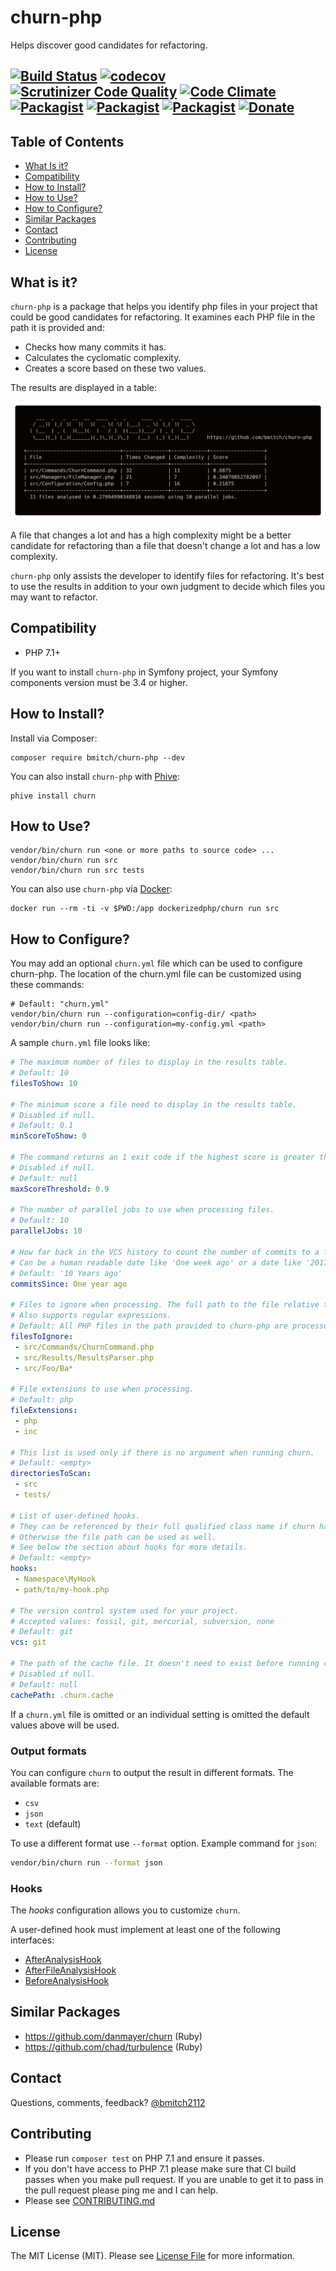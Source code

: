 # churn-php
Helps discover good candidates for refactoring.

[![Build Status](https://github.com/bmitch/churn-php/workflows/Continuous%20Integration/badge.svg)](https://github.com/bmitch/churn-php/actions)
[![codecov](https://codecov.io/gh/bmitch/churn-php/branch/master/graph/badge.svg)](https://codecov.io/gh/bmitch/churn-php)
[![Scrutinizer Code Quality](https://scrutinizer-ci.com/g/bmitch/churn-php/badges/quality-score.png?b=master)](https://scrutinizer-ci.com/g/bmitch/churn-php/?branch=master)
[![Code Climate](https://codeclimate.com/github/bmitch/churn-php/badges/gpa.svg)](https://codeclimate.com/github/bmitch/churn-php)
[![Packagist](https://img.shields.io/packagist/v/bmitch/churn-php.svg)](https://packagist.org/packages/bmitch/churn-php)
[![Packagist](https://img.shields.io/packagist/dt/bmitch/churn-php.svg)](https://packagist.org/packages/bmitch/churn-php/stats)
[![Packagist](https://img.shields.io/packagist/l/bmitch/churn-php.svg)](LICENSE.md)
[![Donate](https://img.shields.io/badge/Donate-PayPal-green.svg)](https://paypal.me/bmitch2112)
----------

## Table of Contents
* [What Is it?](#what-is-it)
* [Compatibility](#compatibility)
* [How to Install?](#how-to-install)
* [How to Use?](#how-to-use)
* [How to Configure?](#how-to-configure)
* [Similar Packages](#similar-packages)
* [Contact](#contact)
* [Contributing](#contributing)
* [License](#license)

## What is it?
`churn-php` is a package that helps you identify php files in your project that could be good candidates for refactoring. It examines each PHP file in the path it is provided and:
* Checks how many commits it has.
* Calculates the cyclomatic complexity.
* Creates a score based on these two values.

The results are displayed in a table:

![](img/output.png)

A file that changes a lot and has a high complexity might be a better candidate for refactoring than a file that doesn't change a lot and has a low complexity.

`churn-php` only assists the developer to identify files for refactoring. It's best to use the results in addition to your own judgment to decide which files you may want to refactor.

## Compatibility
* PHP 7.1+

If you want to install `churn-php` in Symfony project, your Symfony components version must be 3.4 or higher.

## How to Install?
Install via Composer:
```
composer require bmitch/churn-php --dev
```

You can also install `churn-php` with [Phive](https://phar.io/):
```
phive install churn
```

## How to Use?
```
vendor/bin/churn run <one or more paths to source code> ...
vendor/bin/churn run src
vendor/bin/churn run src tests
```

You can also use `churn-php` via [Docker](https://hub.docker.com/r/dockerizedphp/churn):

```
docker run --rm -ti -v $PWD:/app dockerizedphp/churn run src
```

## How to Configure?
You may add an optional `churn.yml` file which can be used to configure churn-php. The location of the churn.yml file can be customized using these commands:

```
# Default: "churn.yml" 
vendor/bin/churn run --configuration=config-dir/ <path>
vendor/bin/churn run --configuration=my-config.yml <path>
```
A sample `churn.yml` file looks like:

```yml
# The maximum number of files to display in the results table.
# Default: 10
filesToShow: 10

# The minimum score a file need to display in the results table.
# Disabled if null.
# Default: 0.1
minScoreToShow: 0

# The command returns an 1 exit code if the highest score is greater than the threshold.
# Disabled if null.
# Default: null
maxScoreThreshold: 0.9

# The number of parallel jobs to use when processing files.
# Default: 10
parallelJobs: 10

# How far back in the VCS history to count the number of commits to a file
# Can be a human readable date like 'One week ago' or a date like '2017-07-12'
# Default: '10 Years ago'
commitsSince: One year ago

# Files to ignore when processing. The full path to the file relative to the root of your project is required.
# Also supports regular expressions.
# Default: All PHP files in the path provided to churn-php are processed.
filesToIgnore:
 - src/Commands/ChurnCommand.php
 - src/Results/ResultsParser.php
 - src/Foo/Ba*

# File extensions to use when processing.
# Default: php
fileExtensions:
 - php
 - inc

# This list is used only if there is no argument when running churn.
# Default: <empty>
directoriesToScan:
 - src
 - tests/

# List of user-defined hooks.
# They can be referenced by their full qualified class name if churn has access to the autoloader.
# Otherwise the file path can be used as well.
# See below the section about hooks for more details.
# Default: <empty>
hooks:
 - Namespace\MyHook
 - path/to/my-hook.php

# The version control system used for your project.
# Accepted values: fossil, git, mercurial, subversion, none
# Default: git
vcs: git

# The path of the cache file. It doesn't need to exist before running churn.
# Disabled if null.
# Default: null
cachePath: .churn.cache
 ```

If a `churn.yml` file is omitted or an individual setting is omitted the default values above will be used.

### Output formats

You can configure `churn` to output the result in different formats. The available formats are:

* `csv`
* `json`
* `text` (default)

To use a different format use `--format` option. Example command for `json`: 

```bash
vendor/bin/churn run --format json
```

### Hooks

The *hooks* configuration allows you to customize `churn`.

A user-defined hook must implement at least one of the following interfaces:

* [AfterAnalysisHook](src/Event/Hook/AfterAnalysisHook.php)
* [AfterFileAnalysisHook](src/Event/Hook/AfterFileAnalysisHook.php)
* [BeforeAnalysisHook](src/Event/Hook/BeforeAnalysisHook.php)

## Similar Packages
* https://github.com/danmayer/churn (Ruby)
* https://github.com/chad/turbulence (Ruby)

## Contact
Questions, comments, feedback? [@bmitch2112](https://twitter.com/bmitch2112)

## Contributing
* Please run `composer test` on PHP 7.1 and ensure it passes.
* If you don't have access to PHP 7.1 please make sure that CI build passes when you make pull request. If you are unable to get it to pass in the pull request please ping me and I can help.
* Please see [CONTRIBUTING.md](CONTRIBUTING.md)

## License
The MIT License (MIT). Please see [License File](LICENSE.md) for more information.
